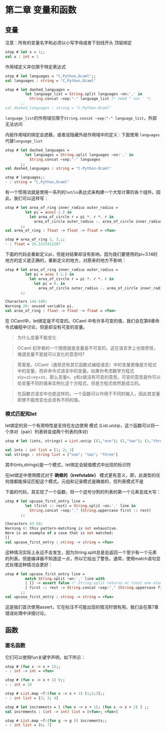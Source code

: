 # 第二章 变量和函数

## 变量
注意：所有的变量名字和必须以小写字母或者下划线开头
顶层绑定
```ocaml
utop # let x = 1;;
val x : int = 1
```
作用域定义并仅限于特定表达式
```ocaml
utop # let languages = "C,Python,Ocaml";;
val languages : string = "C,Python,Ocaml"

utop # let dashed_languages =
         let language_list = String.split languages ~on:',' in
           String.concat ~sep:"-" language_list (* need " not ' *)
       ;;
val dashed_languages : string = "C-Python-Ocaml"
```
`language_list`的作用域仅限于`String.concat ~sep:"-" language_list`，外部无法访问

内层作用域的绑定会遮蔽，或者说隐藏外层作用域中的定义 : 下面使用 `languages`代替`language_list`
```ocaml
utop # let dashed_languages =
         let languages = String.split languages ~on:',' in
           String.concat ~sep:"-" languages
       ;;
val dashed_languages : string = "C-Python-Ocaml"

utop # languages;;
- : string = "C,Python,Ocaml"
```

有一个惯用法就是使用一系列的`let`/`in`表达式来构建一个大型计算的各个组件。因此，我们可以这样写：
```ocaml
utop # let area_of_ring inner_radius outer_radius =
         let pi = acos(-1.) in
           let area_of_circle r = pi *. r *. r in
             area_of_circle outer_radius -. area_of_circle inner_radius
       ;;
val area_of_ring : float -> float -> float = <fun>

utop # area_of_ring 1. 3.;;
- : float = 25.1327412287
```

下面的代码会重新定义pi，但是对结果却没有影响，因为我们要使用的pi=3.14的地方的定义是正确的，重新定义的地方，对原来的地方不影响：
```ocaml
utop # let area_of_ring inner_radius outer_radius =
         let pi = acos (-1.) in
           let area_of_circle r = pi *. r *. r in
             let pi = 0. in
               area_of_circle outer_radius -. area_of_circle inner_radius
       ;;

Characters 144-146:
Warning 26: unused variable pi.
val area_of_ring : float -> float -> float = <fun>
```

在 OCaml中，let绑定是不可变的。OCaml 中有许多可变的值，我们会在第8章命令式编程中讨论，但是却没有可变的变量。
> 为什么变量不能变化

> OCaml 初学者的一个困惑就是变量是不可变的。这在语言学上也很奇怪，难道变量不是就可以变化的意思吗?

> 答案是，OCaml（通常还有其它函数式编程语言）中的变量更像是方程式中的变量，而非命令式语言中的变量。如果你考虑数学方程式x(y+z)=xy+xz，那么变量x、y和z就没有可变的意思。可变的意思是你可以给变量不同的值来实例化这个方程式，但是方程式依然是成立的。

> 在函数式语言中也是这样的。一个函数可以作用于不同的输入，因此其变量即使不能改变也会具有不同的值。

### 模式匹配和let
let绑定的另一个有用特性是支持在左边使用 模式
(List.unzip，这个函数可以将一个序对（pair）列表转变成两个列表的序对)
```ocaml
utop # let (ints, strings) = List.unzip [(1,"one"); (2,"two"); (3,"three")];;

val ints : int list = [1; 2; 3]
val strings : string list = ["one"; "two"; "three"]
```
其中(ints,strings)是一个模式，let绑定会赋值模式中出现的标识符

在let绑定中使用模式对于 **确凿的（irrefutable）** 模式更有意义，即，此类型的任何值都能保证匹配这个模式。元组和记录模式是确凿的，但列表模式不是

下面的代码，其实现了一个函数，将一个逗号分割的列表的第一个元素变成大写：
```ocaml
utop # let upcase_first_entry line =
         let (first :: rest) = String.split ~on:',' line in
           String.concat ~sep:"," (String.uppercase first :: rest)
       ;;

Characters 43-58:
Warning 8: this pattern-matching is not exhaustive.
Here is an example of a case that is not matched:
[]
val upcase_first_entry : string -> string = <fun>
```
这种情况实际上永远不会发生，因为String.split总是会返回一个至少有一个元素的列表。但是编译器不知道这一点，所以它给出了警告。通常，使用match语句显式处理这种情况会更好：

```ocaml
utop # let upcase_first_entry line =
         match String.split ~on:',' line with
         | [] -> assert false (* String.split returns at least one element *)
         | first :: rest -> String.concat ~sep:"," (String.uppercase first :: rest)
       ;;
val upcase_first_entry : string -> string = <fun>
```
这是我们首次使用assert，它在标注不可能出现的情况时很有用。我们会在第7章错误处理中详细讨论。

## 函数

### 匿名函数
它们可以使用fun关键字声明，如下所示：
```ocaml
utop # (fun x -> x + 1);;
- : int -> int = <fun>

utop # (fun x -> x + 1) 9;;
- : int = 10

utop # List.map ~f:(fun x -> x + 1) [1;2;3];;
- : int list = [2; 3; 4]
```

```ocaml
utop # let increments = [ (fun x -> x + 1); (fun x -> x + 2) ] ;;
val increments : (int -> int) list = [<fun>; <fun>]

utop # List.map ~f:(fun g -> g 5) increments;;
- : int list = [6; 7]
```
